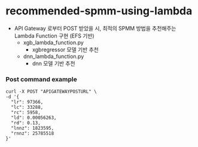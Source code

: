 # recommended-spmm-using-lambda

- API Gateway 로부터 POST 받았을 시, 최적의 SPMM 방법을 추천해주는 Lambda Function 구현 (EFS 기반)
  - xgb_lambda_function.py 
    - xgbregressor 모델 기반 추천
  - dnn_lambda_function.py
    - dnn 모델 기반 추천

### Post command example

```
curl -X POST "APIGATEWAYPOSTURL" \
-d '{
  "lr": 97366,
  "lc": 33288,
  "rc": 5958,
  "ld": 0.00056263,
  "rd": 0.13,
  "lnnz": 1823595,
  "rnnz": 25785518
}'
```
